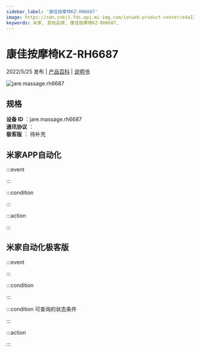 ```yaml
---
sidebar_label: '康佳按摩椅KZ-RH6687'
image: https://cdn.cnbj1.fds.api.mi-img.com/iotweb-product-center/e4a22a4e54de26aa6b09a42158c0024b_1646884830034.png?GalaxyAccessKeyId=AKVGLQWBOVIRQ3XLEW&Expires=9223372036854775807&Signature=iz9yz+/xu95mLwZLo3WxnvcOQJg=
keywords: 米家, 其他品牌, 康佳按摩椅KZ-RH6687, 
---
```

# 康佳按摩椅KZ-RH6687

2022/5/25 发布 | [产品百科](https://home.mi.com/webapp/content/baike/product/index.html?model=jare.massage.rh6687/) | [说明书](https://home.mi.com/views/introduction.html?model=jare.massage.rh6687&region=cn)

![jare.massage.rh6687](https://cdn.cnbj1.fds.api.mi-img.com/iotweb-product-center/e4a22a4e54de26aa6b09a42158c0024b_1646884830034.png?GalaxyAccessKeyId=AKVGLQWBOVIRQ3XLEW&Expires=9223372036854775807&Signature=iz9yz+/xu95mLwZLo3WxnvcOQJg=)

## 规格  
> 
**设备 ID** ：jare.massage.rh6687  
**通讯协议** ：  
**极客版**  ： 待补充 


## 米家APP自动化  

:::event  

:::

:::condition  

:::

:::action   

:::

## 米家自动化极客版  

:::event  

:::

:::condition  

:::

:::condition 可查询的状态条件  

:::

:::action  

:::

        

